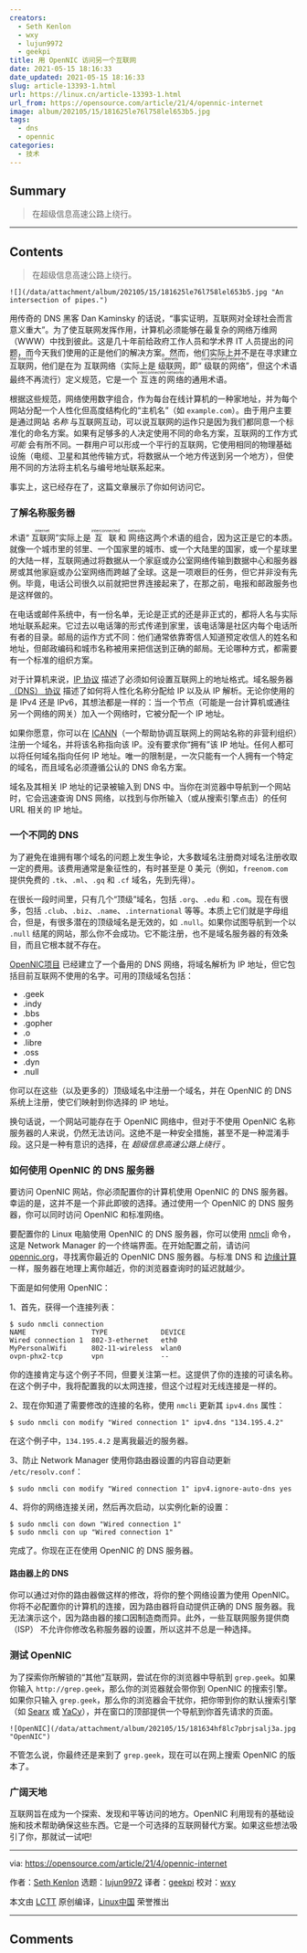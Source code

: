 ```yaml
---
creators:
  - Seth Kenlon
  - wxy
  - lujun9972
  - geekpi
title: 用 OpenNIC 访问另一个互联网
date: 2021-05-15 18:16:33
date_updated: 2021-05-15 18:16:33
slug: article-13393-1.html
url: https://linux.cn/article-13393-1.html
url_from: https://opensource.com/article/21/4/opennic-internet
image: album/202105/15/181625le76l758lel653b5.jpg
tags:
  - dns
  - opennic
categories:
  - 技术
---
```


## Summary

> 在超级信息高速公路上绕行。

***

<!-- more -->

## Contents

> 
> 在超级信息高速公路上绕行。
> 
> 
> 

`![](/data/attachment/album/202105/15/181625le76l758lel653b5.jpg "An intersection of pipes.")`

用传奇的 DNS 黑客 Dan Kaminsky 的话说，“事实证明，互联网对全球社会而言意义重大”。为了使互联网发挥作用，计算机必须能够在最复杂的网络万维网（WWW）中找到彼此。这是几十年前给政府工作人员和学术界 IT 人员提出的问题，而今天我们使用的正是他们的解决方案。然而，他们实际上并不是在寻求建立 <ruby> 互联网 <rt>  the Internet </rt></ruby>，他们是在为 <ruby> 互联网络</ruby>（实际上是 <ruby> 级联网 <rt>  catenets </rt></ruby>，即“<ruby> 级联的网络 <rt>  concatenated networks </rt></ruby>”，但这个术语最终不再流行）定义规范，它是一个<ruby> 互连的网络 <rt>  interconnected networks </rt></ruby>的通用术语。

根据这些规范，网络使用数字组合，作为每台在线计算机的一种家地址，并为每个网站分配一个人性化但高度结构化的“主机名”（如 `example.com`）。由于用户主要是通过网站 *名称* 与互联网互动，可以说互联网的运作只是因为我们都同意一个标准化的命名方案。如果有足够多的人决定使用不同的命名方案，互联网的工作方式 *可能* 会有所不同。一群用户可以形成一个平行的互联网，它使用相同的物理基础设施（电缆、卫星和其他传输方式，将数据从一个地方传送到另一个地方），但使用不同的方法将主机名与编号地址联系起来。

事实上，这已经存在了，这篇文章展示了你如何访问它。

### 了解名称服务器

术语“<ruby> 互联网 <rt>  internet </rt></ruby>”实际上是 <ruby> 互联 <rt>  interconnected </rt></ruby> 和 <ruby> 网络 <rt>  networks </rt></ruby> 这两个术语的组合，因为这正是它的本质。就像一个城市里的邻里、一个国家里的城市、或一个大陆里的国家，或一个星球里的大陆一样，互联网通过将数据从一个家庭或办公室网络传输到数据中心和服务器房或其他家庭或办公室网络而跨越了全球。这是一项艰巨的任务，但它并非没有先例。毕竟，电话公司很久以前就把世界连接起来了，在那之前，电报和邮政服务也是这样做的。

在电话或邮件系统中，有一份名单，无论是正式的还是非正式的，都将人名与实际地址联系起来。它过去以电话簿的形式传递到家里，该电话簿是社区内每个电话所有者的目录。邮局的运作方式不同：他们通常依靠寄信人知道预定收信人的姓名和地址，但邮政编码和城市名称被用来把信送到正确的邮局。无论哪种方式，都需要有一个标准的组织方案。

对于计算机来说，[IP 协议](https://tools.ietf.org/html/rfc791) 描述了必须如何设置互联网上的地址格式。域名服务器 [（DNS） 协议](https://tools.ietf.org/html/rfc1035) 描述了如何将人性化名称分配给 IP 以及从 IP 解析。无论你使用的是 IPv4 还是 IPv6，其想法都是一样的：当一个节点（可能是一台计算机或通往另一个网络的网关）加入一个网络时，它被分配一个 IP 地址。

如果你愿意，你可以在 [ICANN](https://www.icann.org/resources/pages/register-domain-name-2017-06-20-en)（一个帮助协调互联网上的网站名称的非营利组织）注册一个域名，并将该名称指向该 IP。没有要求你“拥有”该 IP 地址。任何人都可以将任何域名指向任何 IP 地址。唯一的限制是，一次只能有一个人拥有一个特定的域名，而且域名必须遵循公认的 DNS 命名方案。

域名及其相关 IP 地址的记录被输入到 DNS 中。当你在浏览器中导航到一个网站时，它会迅速查询 DNS 网络，以找到与你所输入（或从搜索引擎点击）的任何 URL 相关的 IP 地址。

### 一个不同的 DNS

为了避免在谁拥有哪个域名的问题上发生争论，大多数域名注册商对域名注册收取一定的费用。该费用通常是象征性的，有时甚至是 0 美元（例如，`freenom.com` 提供免费的 `.tk`、`.ml`、`.gq` 和 `.cf` 域名，先到先得）。

在很长一段时间里，只有几个“顶级”域名，包括 `.org`、`.edu` 和 `.com`。现在有很多，包括 `.club`、`.biz`、`.name`、`.international` 等等。本质上它们就是字母组合，但是，有很多潜在的顶级域名是无效的，如 `.null`。如果你试图导航到一个以 `.null` 结尾的网站，那么你不会成功。它不能注册，也不是域名服务器的有效条目，而且它根本就不存在。

[OpenNIC项目](http://opennic.org) 已经建立了一个备用的 DNS 网络，将域名解析为 IP 地址，但它包括目前互联网不使用的名字。可用的顶级域名包括：

* .geek
* .indy
* .bbs
* .gopher
* .o
* .libre
* .oss
* .dyn
* .null

你可以在这些（以及更多的）顶级域名中注册一个域名，并在 OpenNIC 的 DNS 系统上注册，使它们映射到你选择的 IP 地址。

换句话说，一个网站可能存在于 OpenNIC 网络中，但对于不使用 OpenNIC 名称服务器的人来说，仍然无法访问。这绝不是一种安全措施，甚至不是一种混淆手段。这只是一种有意识的选择，在 *超级信息高速公路上绕行* 。

### 如何使用 OpenNIC 的 DNS 服务器

要访问 OpenNIC 网站，你必须配置你的计算机使用 OpenNIC 的 DNS 服务器。幸运的是，这并不是一个非此即彼的选择。通过使用一个 OpenNIC 的 DNS 服务器，你可以同时访问 OpenNIC 和标准网络。

要配置你的 Linux 电脑使用 OpenNIC 的 DNS 服务器，你可以使用 [nmcli](https://opensource.com/article/20/7/nmcli) 命令，这是 Network Manager 的一个终端界面。在开始配置之前，请访问 [opennic.org](http://opennic.org)，寻找离你最近的 OpenNIC DNS 服务器。与标准 DNS 和 [边缘计算](https://opensource.com/article/17/9/what-edge-computing) 一样，服务器在地理上离你越近，你的浏览器查询时的延迟就越少。

下面是如何使用 OpenNIC：

1、首先，获得一个连接列表：

```shell
$ sudo nmcli connection
NAME                TYPE             DEVICE
Wired connection 1  802-3-ethernet   eth0
MyPersonalWifi      802-11-wireless  wlan0
ovpn-phx2-tcp       vpn              --
```

你的连接肯定与这个例子不同，但要关注第一栏。这提供了你的连接的可读名称。在这个例子中，我将配置我的以太网连接，但这个过程对无线连接是一样的。

2、现在你知道了需要修改的连接的名称，使用 `nmcli` 更新其 `ipv4.dns` 属性：

```shell
$ sudo nmcli con modify "Wired connection 1" ipv4.dns "134.195.4.2"
```

在这个例子中，`134.195.4.2` 是离我最近的服务器。

3、防止 Network Manager 使用你路由器设置的内容自动更新 `/etc/resolv.conf`：

```shell
$ sudo nmcli con modify "Wired connection 1" ipv4.ignore-auto-dns yes
```

4、将你的网络连接关闭，然后再次启动，以实例化新的设置：

```shell
$ sudo nmcli con down "Wired connection 1"
$ sudo nmcli con up "Wired connection 1"
```

完成了。你现在正在使用 OpenNIC 的 DNS 服务器。

#### 路由器上的 DNS

你可以通过对你的路由器做这样的修改，将你的整个网络设置为使用 OpenNIC。你将不必配置你的计算机的连接，因为路由器将自动提供正确的 DNS 服务器。我无法演示这个，因为路由器的接口因制造商而异。此外，一些互联网服务提供商 （ISP） 不允许你修改名称服务器的设置，所以这并不总是一种选择。

### 测试 OpenNIC

为了探索你所解锁的“其他”互联网，尝试在你的浏览器中导航到 `grep.geek`。如果你输入 `http://grep.geek`，那么你的浏览器就会带你到 OpenNIC 的搜索引擎。如果你只输入 `grep.geek`，那么你的浏览器会干扰你，把你带到你的默认搜索引擎（如 [Searx](http://searx.me) 或 [YaCy](https://opensource.com/article/20/2/open-source-search-engine)），并在窗口的顶部提供一个导航到你首先请求的页面。

`![OpenNIC](/data/attachment/album/202105/15/181634hf8lc7pbrjsalj3a.jpg "OpenNIC")`

不管怎么说，你最终还是来到了 `grep.geek`，现在可以在网上搜索 OpenNIC 的版本了。

### 广阔天地

互联网旨在成为一个探索、发现和平等访问的地方。OpenNIC 利用现有的基础设施和技术帮助确保这些东西。它是一个可选择的互联网替代方案。如果这些想法吸引了你，那就试一试吧!

---

via: <https://opensource.com/article/21/4/opennic-internet>

作者：[Seth Kenlon](https://opensource.com/users/seth) 选题：[lujun9972](https://github.com/lujun9972) 译者：[geekpi](https://github.com/geekpi) 校对：[wxy](https://github.com/wxy)

本文由 [LCTT](https://github.com/LCTT/TranslateProject) 原创编译，[Linux中国](https://linux.cn/) 荣誉推出

***

## Comments
